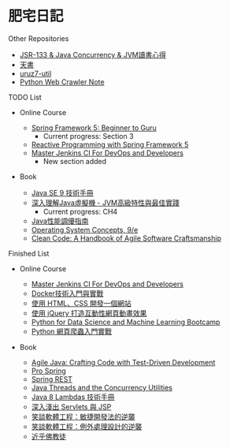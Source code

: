 # 肥宅日記

Other Repositories

* [JSR-133 & Java Concurrency & JVM讀書心得](https://www.gitbook.com/book/yotsuba1022/about-java-memory-model-jmm-a-k-a-jsr-133/details)
* [天書](https://www.gitbook.com/book/yotsuba1022/scrapbook/details)
* [uruz7-util](https://github.com/yotsuba1022/uruz7-util)
* [Python Web Crawler Note](https://www.gitbook.com/book/yotsuba1022/python-web-crawler-note/details)

TODO List

* Online Course
    * [Spring Framework 5: Beginner to Guru](https://www.udemy.com/spring-framework-5-beginner-to-guru/learn/v4/overview)
        * Current progress: Section 3
    * [Reactive Programming with Spring Framework 5](https://www.udemy.com/reactive-programming-with-spring-framework-5/learn/v4/overview)
    * [Master Jenkins CI For DevOps and Developers](https://www.udemy.com/the-complete-jenkins-course-for-developers-and-devops/learn/v4/overview)
        * New section added

* Book
    * [Java SE 9 技術手冊](https://www.tenlong.com.tw/products/9789864766758)
    * [深入理解Java虛擬機 - JVM高級特性與最佳實踐](https://www.tenlong.com.tw/products/9787111421900)
        * Current progress: CH4
    * [Java性能調優指南](https://www.tenlong.com.tw/products/9787121309816)
    * [Operating System Concepts, 9/e](https://www.tenlong.com.tw/products/9781118093757)
    * [Clean Code: A Handbook of Agile Software Craftsmanship](https://www.tenlong.com.tw/products/9789862017050)

Finished List

* Online Course
    * [Master Jenkins CI For DevOps and Developers](https://www.udemy.com/the-complete-jenkins-course-for-developers-and-devops/learn/v4/overview)
    * [Docker技術入門與實戰](https://www.udemy.com/docker-china/learn/v4/overview)
    * [使用 HTML、CSS 開發一個網站](https://www.udemy.com/html-css-learning/learn/v4/overview)
    * [使用 jQuery 打造互動性網頁動畫效果](https://www.udemy.com/jquery-learning/learn/v4/overview)
    * [Python for Data Science and Machine Learning Bootcamp](https://www.udemy.com/python-for-data-science-and-machine-learning-bootcamp/learn/v4/overview)
    * [Python 網頁爬蟲入門實戰](https://hahow.in/courses/58744feda8aae907000d06c0/discussions)

* Book
    * [Agile Java: Crafting Code with Test-Driven Development](https://www.tenlong.com.tw/products/9780131482395)
    * [Pro Spring](https://www.tenlong.com.tw/products/9781430261513)
    * [Spring REST](https://www.tenlong.com.tw/products/9781484208243)
    * [Java Threads and the Concurrency Utilities](https://www.tenlong.com.tw/products/9781484216996)
    * [Java 8 Lambdas 技術手冊](https://www.tenlong.com.tw/products/9789863474067)
    * [深入淺出 Servlets 與 JSP](https://www.tenlong.com.tw/products/9789866840265)
    * [笑談軟體工程：敏捷開發法的逆襲](https://www.tenlong.com.tw/products/9789866072956)
    * [笑談軟體工程：例外處理設計的逆襲](https://www.tenlong.com.tw/products/9789865740382)
    * [近乎佛教徒](http://www.books.com.tw/products/0010468350)
